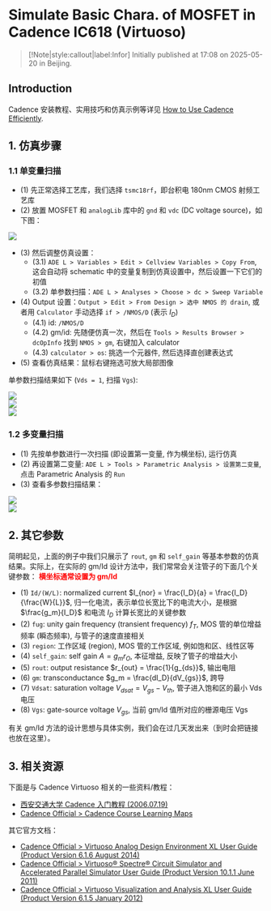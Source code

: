 # Simulate Basic Chara. of MOSFET in Cadence IC618 (Virtuoso)

> [!Note|style:callout|label:Infor]
> Initially published at 17:08 on 2025-05-20 in Beijing.

## Introduction

Cadence 安装教程、实用技巧和仿真示例等详见 [How to Use Cadence Efficiently](<AnalogIC/How to Use Cadence Virtuoso Efficiently.md>).

## 1. 仿真步骤

### 1.1 单变量扫描

- (1) 先正常选择工艺库，我们选择 `tsmc18rf`，即台积电 180nm CMOS 射频工艺库
- (2) 放置 MOSFET 和 `analogLib` 库中的 `gnd` 和 `vdc` (DC voltage source)，如下图：

<div class="center"><img src="https://imagebank-0.oss-cn-beijing.aliyuncs.com/VS-PicGo/2025-05-25-11-33-19_Simulate Basic Chara. of MOSFET in Cadence IC618 (Virtuoso).png"/></div>

- (3) 然后调整仿真设置：
    - (3.1) `ADE L > Variables > Edit > Cellview Variables > Copy From`, 这会自动将 schematic 中的变量复制到仿真设置中，然后设置一下它们的初值
    - (3.2) 单参数扫描：`ADE L > Analyses > Choose > dc > Sweep Variable`
- (4) Output 设置：`Output > Edit > From Design > 选中 NMOS 的 drain`, 或者用 `Calculator` 手动选择 `if > /NMOS/D` (表示 $I_D$)
    - (4.1) id: `/NMOS/D`
    - (4.2) gm/id: 先随便仿真一次，然后在 `Tools > Results Browser > dcOpInfo` 找到 `NMOS > gm`, 右键加入 calculator
    - (4.3) `calculator > os`: 挑选一个元器件, 然后选择直创建表达式
- (5) 查看仿真结果：鼠标右键拖选可放大局部图像


单参数扫描结果如下 (`Vds = 1`, 扫描 `Vgs`):
<div class="center"><img src="https://imagebank-0.oss-cn-beijing.aliyuncs.com/VS-PicGo/2025-05-25-12-06-07_Simulate Basic Chara. of MOSFET in Cadence IC618 (Virtuoso).png"/></div>
<div class="center"><img src="https://imagebank-0.oss-cn-beijing.aliyuncs.com/VS-PicGo/2025-05-25-13-46-25_Simulate Basic Chara. of MOSFET in Cadence IC618 (Virtuoso).png"/></div>
<div class="center"><img src="https://imagebank-0.oss-cn-beijing.aliyuncs.com/VS-PicGo/2025-05-25-14-01-43_Simulate Basic Chara. of MOSFET in Cadence IC618 (Virtuoso).png"/></div>

### 1.2 多变量扫描

- (1) 先按单参数进行一次扫描 (即设置第一变量, 作为横坐标), 运行仿真
- (2) 再设置第二变量: `ADE L > Tools > Parametric Analysis > 设置第二变量`, 点击 Parametric Analysis 的 `Run`
- (3) 查看多参数扫描结果：

<div class="center"><img src="https://imagebank-0.oss-cn-beijing.aliyuncs.com/VS-PicGo/2025-05-25-14-18-50_Simulate Basic Chara. of MOSFET in Cadence IC618 (Virtuoso).png"/></div>
<div class="center"><img src="https://imagebank-0.oss-cn-beijing.aliyuncs.com/VS-PicGo/2025-05-25-14-29-07_Simulate Basic Chara. of MOSFET in Cadence IC618 (Virtuoso).png"/></div>

## 2. 其它参数

简明起见，上面的例子中我们只展示了 `rout`, `gm` 和 `self_gain` 等基本参数的仿真结果。实际上，在实际的 gm/Id 设计方法中，我们常常会关注管子的下面几个关键参数： **<span style='color:red'> 横坐标通常设置为 gm/Id </span>**
- (1) `Id/(W/L)`: normalized current $I_{nor} = \frac{I_D}{a} = \frac{I_D}{\frac{W}{L}}$, 归一化电流，表示单位长宽比下的电流大小，是根据 $\frac{g_m}{I_D}$ 和电流 $I_D$ 计算长宽比的关键参数
- (2) `fug`: unity gain frequency (transient frequency) $f_T$, MOS 管的单位增益频率 (瞬态频率), 与管子的速度直接相关
- (3) `region`: 工作区域 (region), MOS 管的工作区域, 例如饱和区、线性区等
- (4) `self_gain`: self gain $A = g_m r_O$, 本征增益, 反映了管子的增益大小
- (5) `rout`: output resistance $r_{out} = \frac{1}{g_{ds}}$, 输出电阻
- (6) `gm`: transconductance $g_m = \frac{dI_D}{dV_{gs}}$, 跨导
- (7) `Vdsat`: saturation voltage $V_{dsat} = V_{gs} - V_{th}$, 管子进入饱和区的最小 Vds 电压
- (8) `Vgs`: gate-source voltage $V_{gs}$, 当前 gm/Id 值所对应的栅源电压 Vgs

有关 gm/Id 方法的设计思想与具体实例，我们会在过几天发出来（到时会把链接也放在这里）。

## 3. 相关资源

下面是与 Cadence Virtuoso 相关的一些资料/教程：

- [西安交通大学 Cadence 入门教程 (2006.07.19)](https://picture.iczhiku.com/resource/eetop/whiRzEWyJywsSmBc.pdf)
- [Cadence Official > Cadence Course Learning Maps](https://www.cadence.com/content/dam/cadence-www/global/en_US/documents/training/learning-maps.pdf)

其它官方文档：
- [Cadence Official > Virtuoso Analog Design Environment XL User Guide (Product Version 6.1.6 August 2014)](https://picture.iczhiku.com/resource/eetop/syIfptILiLPyrvCB.pdf)
- [Cadence Official > Virtuoso® Spectre® Circuit Simulator and Accelerated Parallel Simulator User Guide (Product Version 10.1.1 June 2011)](https://picture.iczhiku.com/resource/eetop/wYkfLuEsZIWWJBVC.pdf)
- [Cadence Official > Virtuoso Visualization and Analysis XL User Guide (Product Version 6.1.5 January 2012)](https://home.engineering.iastate.edu/~hmeng/EE501lab/TAHelp/wavescanug.pdf)

